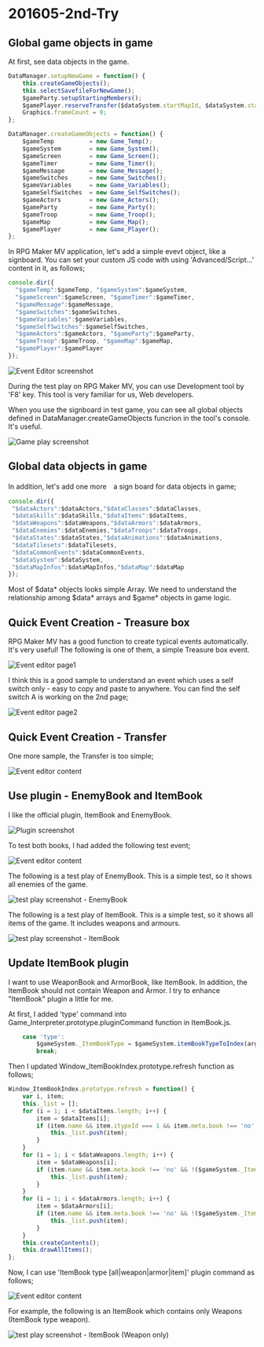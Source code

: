 # 201605-2nd-Try

## Global game objects in game

At first, see data objects in the game.

```js
DataManager.setupNewGame = function() {
    this.createGameObjects();
    this.selectSavefileForNewGame();
    $gameParty.setupStartingMembers();
    $gamePlayer.reserveTransfer($dataSystem.startMapId, $dataSystem.startX, $dataSystem.startY);
    Graphics.frameCount = 0;
};
```

```js
DataManager.createGameObjects = function() {
    $gameTemp          = new Game_Temp();
    $gameSystem        = new Game_System();
    $gameScreen        = new Game_Screen();
    $gameTimer         = new Game_Timer();
    $gameMessage       = new Game_Message();
    $gameSwitches      = new Game_Switches();
    $gameVariables     = new Game_Variables();
    $gameSelfSwitches  = new Game_SelfSwitches();
    $gameActors        = new Game_Actors();
    $gameParty         = new Game_Party();
    $gameTroop         = new Game_Troop();
    $gameMap           = new Game_Map();
    $gamePlayer        = new Game_Player();
};
```

In RPG Maker MV application, let's add a simple evevt object, like a signboard. You can set your custom JS code with using 'Advanced/Script...' content in it, as follows;

```js
console.dir({
  "$gameTemp":$gameTemp, "$gameSystem":$gameSystem,
  "$gameScreen":$gameScreen, "$gameTimer":$gameTimer,
  "$gameMessage":$gameMessage,
  "$gameSwitches":$gameSwitches,
  "$gameVariables":$gameVariables,
  "$gameSelfSwitches":$gameSelfSwitches,
  "$gameActors":$gameActors, "$gameParty":$gameParty,
  "$gameTroop":$gameTroop, "$gameMap":$gameMap,
  "$gamePlayer":$gamePlayer
});
```

![Event Editor screenshot](i/201605-2nd-try-01.png)

During the test play on RPG Maker MV, you can use Development tool by 'F8' key. This tool is very familiar for us, Web developers.

When you use the signboard in test game, you can see all global objects defined in DataManager.createGameObjects funcrion in the tool's console. It's useful.

![Game play screenshot](i/201605-2nd-try-02.png)

## Global data objects in game

In addition, let's add one more　a sign board for data objects in game;

```js
console.dir({
 "$dataActors":$dataActors,"$dataClasses":$dataClasses,
 "$dataSkills":$dataSkills,"$dataItems":$dataItems,
 "$dataWeapons":$dataWeapons,"$dataArmors":$dataArmors,
 "$dataEnemies":$dataEnemies,"$dataTroops":$dataTroops,
 "$dataStates":$dataStates,"$dataAnimations":$dataAnimations,
 "$dataTilesets":$dataTilesets,
 "$dataCommonEvents":$dataCommonEvents,
 "$dataSystem":$dataSystem,
 "$dataMapInfos":$dataMapInfos,"$dataMap":$dataMap
});
```

Most of $data* objects looks simple Array. We need to understand the relationship among $data* arrays and $game* objects in game logic.

## Quick Event Creation - Treasure box

RPG Maker MV has a good function to create typical events automatically. It's very useful! The following is one of them, a simple Treasure box event.

![Event editor page1](i/201605-2nd-try-03.png)

I think this is a good sample to understand an event which uses a self switch only - easy to copy and paste to anywhere. You can find the self switch A is working on the 2nd page;

![Event editor page2](i/201605-2nd-try-04.png)

## Quick Event Creation - Transfer

One more sample, the Transfer is too simple;

![Event editor content](i/201605-2nd-try-05.png)

## Use plugin - EnemyBook and ItemBook

I like the official plugin, ItemBook and EnemyBook.

![Plugin screenshot](i/201605-2nd-try-06.png)

To test both books, I had added the following test event;

![Event editor content](i/201605-2nd-try-07.png)

The following is a test play of EnemyBook. This is a simple test, so it shows all enemies of the game.

![test play screenshot - EnemyBook](i/201605-2nd-try-08.png)

The following is a test play of ItemBook. This is a simple test, so it shows all items of the game. It includes weapons and armours.

![test play screenshot - ItemBook](i/201605-2nd-try-09.png)

## Update ItemBook plugin

I want to use WeaponBook and ArmorBook, like ItemBook. In addition, the ItemBook should not contain Weapon and Armor. I try to enhance "ItemBook" plugin a little for me.

At first, I added 'type' command into Game_Interpreter.prototype.pluginCommand function in ItemBook.js.

```js
    case 'type':
        $gameSystem._ItemBookType = $gameSystem.itemBookTypeToIndex(args[1]);
        break;
```


Then I updated Window_ItemBookIndex.prototype.refresh function as follows;

```js
Window_ItemBookIndex.prototype.refresh = function() {
    var i, item;
    this._list = [];
    for (i = 1; i < $dataItems.length; i++) {
        item = $dataItems[i];
        if (item.name && item.itypeId === 1 && item.meta.book !== 'no' && !($gameSystem._ItemBookType == 1 || $gameSystem._ItemBookType == 2)) {
            this._list.push(item);
        }
    }
    for (i = 1; i < $dataWeapons.length; i++) {
        item = $dataWeapons[i];
        if (item.name && item.meta.book !== 'no' && !($gameSystem._ItemBookType == 0 || $gameSystem._ItemBookType == 2)) {
            this._list.push(item);
        }
    }
    for (i = 1; i < $dataArmors.length; i++) {
        item = $dataArmors[i];
        if (item.name && item.meta.book !== 'no' && !($gameSystem._ItemBookType == 0 || $gameSystem._ItemBookType == 1)) {
            this._list.push(item);
        }
    }
    this.createContents();
    this.drawAllItems();
};
```

Now, I can use 'ItemBook type [all|weapon|armor|item]' plugin command as follows;

![Event editor content](i/201605-2nd-try-10.png)

For example, the following is an ItemBook which contains only Weapons (ItemBook type weapon).

![test play screenshot - ItemBook (Weapon only)](i/201605-2nd-try-11.png)
